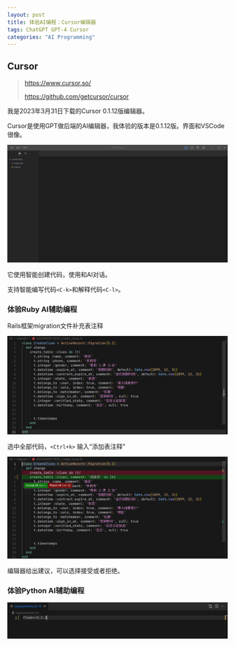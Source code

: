 ```yaml
---
layout: post
title: 体验AI编程：Cursor编辑器
tags: ChatGPT GPT-4 Cursor
categories: "AI Programming"
---
```

## Cursor

> https://www.cursor.so/
>
> https://github.com/getcursor/cursor

我是2023年3月31日下载的Cursor 0.1.12版编辑器。

Cursor是使用GPT做后端的AI编辑器，我体验的版本是0.1.12版。界面和VSCode很像。

![Cursor1](/assets/images/Cursor/editor1.png)

它使用智能创建代码，使用和AI对话。

支持智能编写代码`<C-k>`和解释代码`<C-l>`。

### 体验Ruby AI辅助编程

Rails框架migration文件补充表注释

![Cursor2](/assets/images/Cursor/cursor2.png)

选中全部代码，`<Ctrl+k>` 输入“添加表注释”

![Cursor3](/assets/images/Cursor/cursor3.png)

编辑器给出建议，可以选择接受或者拒绝。

### 体验Python AI辅助编程

![](/assets/images/Cursor/cursor-python-1.png)

